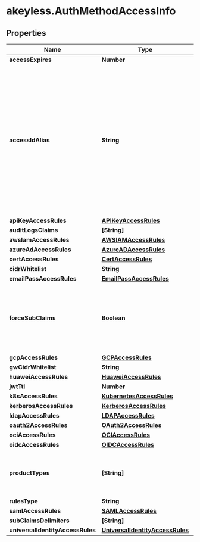 # akeyless.AuthMethodAccessInfo

## Properties

Name | Type | Description | Notes
------------ | ------------- | ------------- | -------------
**accessExpires** | **Number** |  | [optional] 
**accessIdAlias** | **String** | for accounts where AccessId holds encrypted email this field will hold generated AccessId, for accounts based on regular AccessId it will be equal to accessId itself | [optional] 
**apiKeyAccessRules** | [**APIKeyAccessRules**](APIKeyAccessRules.md) |  | [optional] 
**auditLogsClaims** | **[String]** |  | [optional] 
**awsIamAccessRules** | [**AWSIAMAccessRules**](AWSIAMAccessRules.md) |  | [optional] 
**azureAdAccessRules** | [**AzureADAccessRules**](AzureADAccessRules.md) |  | [optional] 
**certAccessRules** | [**CertAccessRules**](CertAccessRules.md) |  | [optional] 
**cidrWhitelist** | **String** |  | [optional] 
**emailPassAccessRules** | [**EmailPassAccessRules**](EmailPassAccessRules.md) |  | [optional] 
**forceSubClaims** | **Boolean** | if true the role associated with this auth method must include sub claims | [optional] 
**gcpAccessRules** | [**GCPAccessRules**](GCPAccessRules.md) |  | [optional] 
**gwCidrWhitelist** | **String** |  | [optional] 
**huaweiAccessRules** | [**HuaweiAccessRules**](HuaweiAccessRules.md) |  | [optional] 
**jwtTtl** | **Number** |  | [optional] 
**k8sAccessRules** | [**KubernetesAccessRules**](KubernetesAccessRules.md) |  | [optional] 
**kerberosAccessRules** | [**KerberosAccessRules**](KerberosAccessRules.md) |  | [optional] 
**ldapAccessRules** | [**LDAPAccessRules**](LDAPAccessRules.md) |  | [optional] 
**oauth2AccessRules** | [**OAuth2AccessRules**](OAuth2AccessRules.md) |  | [optional] 
**ociAccessRules** | [**OCIAccessRules**](OCIAccessRules.md) |  | [optional] 
**oidcAccessRules** | [**OIDCAccessRules**](OIDCAccessRules.md) |  | [optional] 
**productTypes** | **[String]** | List of product types this auth method will be in use of | [optional] 
**rulesType** | **String** |  | [optional] 
**samlAccessRules** | [**SAMLAccessRules**](SAMLAccessRules.md) |  | [optional] 
**subClaimsDelimiters** | **[String]** |  | [optional] 
**universalIdentityAccessRules** | [**UniversalIdentityAccessRules**](UniversalIdentityAccessRules.md) |  | [optional] 


